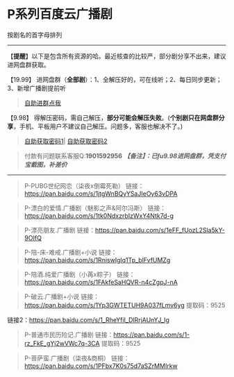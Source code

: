<h1>P系列百度云广播剧</h1>
按剧名的首字母排列

-----

【**提醒**】以下是包含所有资源的哈。最近核查的比较严，部分剧分享不出来，建议进网盘群获取。


【19.99】 进网盘群（**全部剧**）：1、全解压好的，可在线听；2、每日同步更新；3、新增广播剧提前听
>[自助进群点我](http://pay.tupianmima.com/ma.html)

【9.98】 得解压密码，需自己解压，**部分可能会解压失败**。(**个别剧只在网盘群分享**，手机、平板用户不建议自己解压。问题多，客服也解决不了。)

>[自助获取密码1](http://pay.tupianmima.com/p.php?8tp=t4.14178a37b998.pg1)|
[自助获取密码2](http://pay.tupianmima.com/p.php?8tp=s1.13473a116b998.pg1)

>付款有问题联系客服Q:**1901592956**
***【备注】：已fu9.98进网盘群，凭支付宝截图，补差价***

------

>P-PUBG世纪网恋（柒夜x倒霉死勒）
链接：https://pan.baidu.com/s/1jtgWnBQyYSaJIeOy63vDPA

>P-漂白的爱情.广播剧（魅影之声&阿尔冯斯）
链接：https://pan.baidu.com/s/1tk0NdxzrbIzWxY4Ntk7d-g
 
>P-漂亮朋友.广播剧
链接：https://pan.baidu.com/s/1eFF_fUozL2Sla5kY-9OIfQ
 
>P-陪-床-难戒.广播剧+小说
链接：https://pan.baidu.com/s/1RniswIglq1Tp_blFvfUMZg
 
>P-陪酒.纯爱广播剧（小苒x粽子）
链接：https://pan.baidu.com/s/1FAkfeSaHQVR-n4cZgpJ-nA
 
>P-破云.广播剧+小说
链接：https://pan.baidu.com/s/1Yp3GWTETUH9A037fLmv6yg
提取码：9525 
 
链接2：https://pan.baidu.com/s/1_RheYfiI_DlRrjAUnYJ_Ig
 
>P-普通市民历险记.广播剧
链接：https://pan.baidu.com/s/1-rz_FkE_gYj2wVWc7q-3CA
提取码：9525
 
>P-菩萨蛮.广播剧（柒夜&商桐）
链接：https://pan.baidu.com/s/1PFbx7K0s75d7aSZrMMIrkw


